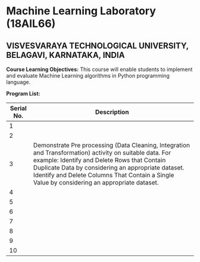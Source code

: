 # Machine Learning Laboratory (18AIL66)

## VISVESVARAYA TECHNOLOGICAL UNIVERSITY, BELAGAVI, KARNATAKA, INDIA

**Course Learning Objectives:** This course will enable students to implement and evaluate Machine Learning algorithms in Python programming language.

**Program List:**

|  Serial No. | Description  |
| ------------ | ------------ |
| 1 |   |
| 2 |   |
| 3 | Demonstrate Pre processing (Data Cleaning, Integration and Transformation) activity on suitable data. For example: Identify and Delete Rows that Contain Duplicate Data by considering an appropriate dataset. Identify and Delete Columns That Contain a Single Value by considering an appropriate dataset.  |
| 4 |   |
| 5 |   |
| 6 |   |
| 7 |   |
| 8 |   |
| 9 |   |
|10|   |



